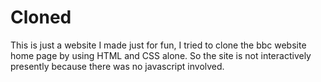 # Cloned
This is just a website I made just for fun, I tried to clone the bbc website home page  by using HTML and CSS alone. So the site is not interactively presently because there was no javascript involved. 
